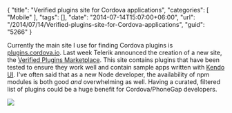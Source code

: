 {
	"title": "Verified plugins site for Cordova applications",
	"categories": [
		"Mobile"
	],
	"tags": [],
	"date": "2014-07-14T15:07:00+06:00",
	"url": "/2014/07/14/Verified-plugins-site-for-Cordova-applications",
	"guid": "5266"
}

<p>
Currently the main site I use for finding Cordova plugins is <a href="http://plugins.cordova.io">plugins.cordova.io</a>. Last week Telerik announced the creation of a new site, the <a href="http://plugins.telerik.com/">Verified Plugins Marketplace</a>. This site contains plugins that have been tested to ensure they work well and contain sample apps written with <a href="http://www.telerik.com/kendo-ui">Kendo UI</a>. I've often said that as a new Node developer, the availability of npm modules is both good <i>and</i> overwhelming as well. Having a curated, filtered list of plugins could be a huge benefit for Cordova/PhoneGap developers.
</p>

<p>
<a href="http://plugins.telerik.com/"><img src="http://www.raymondcamden.com/images/Screen Shot 2014-07-14 at 13.44.51.png" /></a>
</p>